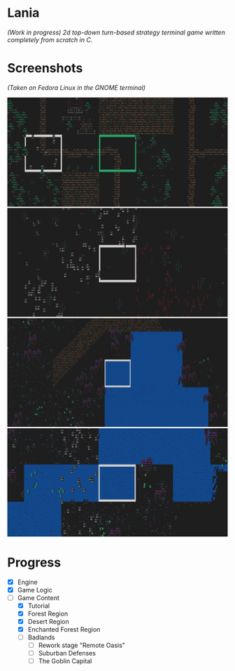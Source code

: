 # Lania
*(Work in progress) 2d top-down turn-based strategy terminal game written completely from scratch in C.*

# Screenshots

*(Taken on Fedora Linux in the GNOME terminal)*

![Battle of Abil](./screenshots/battle_of_abil.png)
![Endless Desert](./screenshots/endless_desert.png)
![Enchanted Lake](./screenshots/enchanted_lake.png)
![Narrow River Fords](./screenshots/narrow_river_fords.png)

# Progress

- [x] Engine
- [x] Game Logic
- [ ] Game Content
    - [x] Tutorial
    - [x] Forest Region
    - [x] Desert Region
    - [x] Enchanted Forest Region
    - [ ] Badlands
        - [ ] Rework stage "Remote Oasis"
        - [ ] Suburban Defenses
        - [ ] The Goblin Capital
